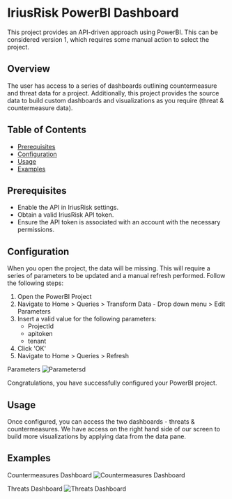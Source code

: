 # IriusRisk PowerBI Dashboard

This project provides an API-driven approach using PowerBI.
This can be considered version 1, which requires some manual action to select the project.

## Overview

The user has access to a series of dashboards outlining countermeasure and threat data for a project.
Additionally, this project provides the source data to build custom dashboards and visualizations as you require (threat & countermeasure data).

## Table of Contents

- [Prerequisites](#prerequisites)
- [Configuration](#configuration)
- [Usage](#usage)
- [Examples](#examples)

## Prerequisites

- Enable the API in IriusRisk settings.
- Obtain a valid IriusRisk API token.
- Ensure the API token is associated with an account with the necessary permissions.

## Configuration

When you open the project, the data will be missing. This will require a series of parameters to be updated and a manual refresh performed.
Follow the following steps:
1. Open the PowerBI Project
2. Navigate to Home > Queries > Transform Data - Drop down menu > Edit Parameters
3. Insert a valid value for the following parameters:
   - ProjectId
   - apitoken
   - tenant
4. Click 'OK'
5. Navigate to Home > Queries > Refresh

Parameters
![Parametersd](https://github.com/iriusrisk/IriusRisk-Central/blob/main/Integrations/PowerBI_Dashboard_v1/assets/Parameters.png)

Congratulations, you have successfully configured your PowerBI project.

## Usage
Once configured, you can access the two dashboards - threats & countermeasures.
We have access on the right hand side of our screen to build more visualizations by applying data from the data pane.

## Examples

Countermeasures Dashboard
![Countermeasures Dashboard](https://github.com/iriusrisk/IriusRisk-Central/blob/main/Integrations/PowerBI_Dashboard_v1/assets/CM_Dashboard.png)


Threats Dashboard
![Threats Dashboard](https://github.com/iriusrisk/IriusRisk-Central/blob/main/Integrations/PowerBI_Dashboard_v1/assets/Threat_Dashboard.png)

